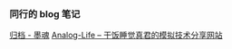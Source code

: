 ### 同行的 blog 笔记
[归档 - 墨魂](https://mohun-8052.github.io/archives/)
[Analog-Life – 干饭睡觉真君的模拟技术分享网站](https://www.analog-life.com/)